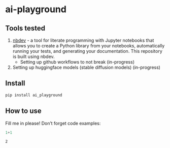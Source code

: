 # ai-playground

<!-- WARNING: THIS FILE WAS AUTOGENERATED! DO NOT EDIT! -->

## Tools tested

1.  [nbdev](https://nbdev.fast.ai/) - a tool for literate programming
    with Jupyter notebooks that allows you to create a Python library
    from your notebooks, automatically running your tests, and
    generating your documentation. This repository is built using
    nbdev.  
    - Setting up github workflows to not break (in-progress)
2.  Setting up huggingface models (stable diffusion models)
    (in-progress)

## Install

``` sh
pip install ai_playground
```

## How to use

Fill me in please! Don’t forget code examples:

``` python
1+1
```

    2
